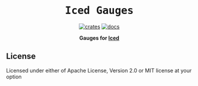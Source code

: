 <div align="center">
    <h1><samp>Iced Gauges</samp></h1>
    <p>
        <a href="https://crates.io/crates/iced-gauges/"><img src="https://img.shields.io/crates/v/iced-gauges?logo=rust" alt="crates"></a>
        <a href="https://docs.rs/iced-gauges/"><img src="https://docs.rs/iced-gauges/badge.svg?logo=docs-rs" alt="docs"></a>
    </p>
    <p>
        <strong>Gauges for <a href="https://github.com/iced-rs/iced">Iced</a></strong>
    </p>
</div>


## License

Licensed under either of Apache License, Version 2.0 or MIT license at your option
